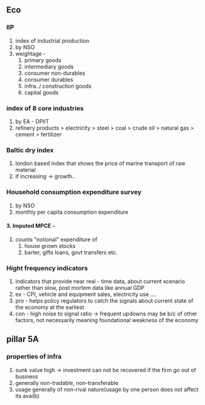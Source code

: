## Eco
### IIP
1. index of industrial production
2. by NSO
3. weightage - 
	1. primary goods
	2. intermediary goods
	3. consumer non-durables
	4. consumer durables
	5. infra../ construction goods
	6. capital goods
### index of 8 core industries
1. by  EA - DPIIT
2. refinery products > electricity >  steel > coal > crude oil > natural gas > cement > fertilizer
### Baltic dry index
1. london based index that shows the price of marine transport of raw material
2. if increasing -> growth..
### Household consumption expenditure survey
1. by NSO
2. monthly per capita consumption expenditure
#### 3. Imputed MPCE - 
1. counts "notional" expenditure of 
	1. house grown stocks
	2. barter, gifts loans, govt transfers etc.

### Hight frequency indicators
1. indicators that provide near real - time data, about current scenario rather than slow, post mortem data like annual GDP
2. ex - CPI, vehicle and equipment sales, electricity use ....
3. pro - helps policy regulators to catch the signals about current state of the economy at the earliest
4. con - high noise to signal ratio -> frequent updowns may be b/c of other factors, not necessarily meaning foundational weakness of the economy

## pillar 5A
### properties of infra
1. sunk value high -> investment can not be recovered if the firm go out of business
2. generally non-tradable, non-transferable
3. usage generally of non-rival nature(usage by one person does not affect its availb)
